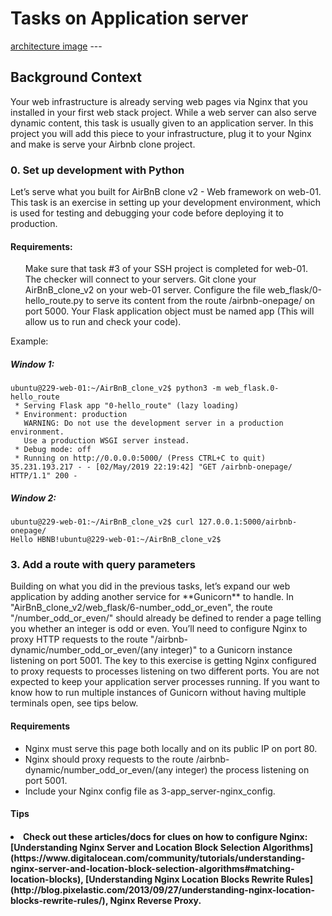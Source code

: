 <h1>Tasks on Application server</h1>

[architecture image](https://s3.amazonaws.com/alx-intranet.hbtn.io/uploads/medias/2018/9/c7d1ed0a2e10d1b4e9b3.jpg?X-Amz-Algorithm=AWS4-HMAC-SHA256&X-Amz-Credential=AKIARDDGGGOUSBVO6H7D%2F20230307%2Fus-east-1%2Fs3%2Faws4_request&X-Amz-Date=20230307T105725Z&X-Amz-Expires=86400&X-Amz-SignedHeaders=host&X-Amz-Signature=a53e34eac2a8ce77e4d17563538b481f2b11f01287d0af83a9c89f82499f26f4) ---

<h2>Background Context</h2>

<p> 
    Your web infrastructure is already serving web pages via Nginx that you installed in your first
    web stack project. While a web server can also serve dynamic content, this task is usually given
    to an application server. In this project you will add this piece to your infrastructure,
    plug it to your Nginx and make is serve your Airbnb clone project.
</p>

<h3>0. Set up development with Python</h3>

<p>
    Let’s serve what you built for AirBnB clone v2 - Web framework on web-01. This task is an
    exercise in setting up your development environment, which is used for testing and debugging
    your code before deploying it to production.
</p>

<h4>Requirements:</h4>

<ul>
    Make sure that task #3 of your SSH project is completed for web-01. The checker will connect to your servers.
    Git clone your AirBnB_clone_v2 on your web-01 server.
    Configure the file web_flask/0-hello_route.py to serve its content from the route /airbnb-onepage/ on port 5000.
    Your Flask application object must be named app (This will allow us to run and check your code).
</ul>

<p>Example:</p>

<h5>Window 1:</h5>

```
ubuntu@229-web-01:~/AirBnB_clone_v2$ python3 -m web_flask.0-hello_route
 * Serving Flask app "0-hello_route" (lazy loading)
 * Environment: production
   WARNING: Do not use the development server in a production environment.
   Use a production WSGI server instead.
 * Debug mode: off
 * Running on http://0.0.0.0:5000/ (Press CTRL+C to quit)
35.231.193.217 - - [02/May/2019 22:19:42] "GET /airbnb-onepage/ HTTP/1.1" 200 -
```

<h5>Window 2:</h5>

```
ubuntu@229-web-01:~/AirBnB_clone_v2$ curl 127.0.0.1:5000/airbnb-onepage/
Hello HBNB!ubuntu@229-web-01:~/AirBnB_clone_v2$
```


<h3>3. Add a route with query parameters</h3>

<p>
    Building on what you did in the previous tasks, let’s expand our web application
    by adding another service for **Gunicorn** to handle.
    In "AirBnB_clone_v2/web_flask/6-number_odd_or_even", the route "/number_odd_or_even/<int:n>"
    should already be defined to render a page telling you whether an integer is odd or even.
    You’ll need to configure Nginx to proxy HTTP requests to the route
    "/airbnb-dynamic/number_odd_or_even/(any integer)" to a Gunicorn instance listening on port 5001.
    The key to this exercise is getting Nginx configured to proxy requests to processes listening
    on two different ports. You are not expected to keep your application server processes running.
    If you want to know how to run multiple instances of Gunicorn without having multiple terminals
    open, see tips below.
</p>

<h4>Requirements</h4>
<ul>
    <li>Nginx must serve this page both locally and on its public IP on port 80.</li>
    <li>Nginx should proxy requests to the route /airbnb-dynamic/number_odd_or_even/(any integer)
    the process listening on port 5001.</li>
    <li>Include your Nginx config file as 3-app_server-nginx_config.</li>
</ul>

<h4>Tips<h4>

<li>Check out these articles/docs for clues on how to configure Nginx:
    [Understanding Nginx Server and Location Block Selection Algorithms](https://www.digitalocean.com/community/tutorials/understanding-nginx-server-and-location-block-selection-algorithms#matching-location-blocks), 
    [Understanding Nginx Location Blocks Rewrite Rules](http://blog.pixelastic.com/2013/09/27/understanding-nginx-location-blocks-rewrite-rules/),
    <link href="https://docs.nginx.com/nginx/admin-guide/web-server/reverse-proxy/#">Nginx Reverse Proxy.</link></li>


